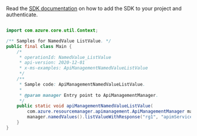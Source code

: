 Read the [SDK documentation](https://github.com/Azure/azure-sdk-for-java/blob/azure-resourcemanager-apimanagement_1.0.0-beta.2/sdk/apimanagement/azure-resourcemanager-apimanagement/README.md) on how to add the SDK to your project and authenticate.

```java

import com.azure.core.util.Context;

/** Samples for NamedValue ListValue. */
public final class Main {
    /*
     * operationId: NamedValue_ListValue
     * api-version: 2020-12-01
     * x-ms-examples: ApiManagementNamedValueListValue
     */
    /**
     * Sample code: ApiManagementNamedValueListValue.
     *
     * @param manager Entry point to ApiManagementManager.
     */
    public static void apiManagementNamedValueListValue(
        com.azure.resourcemanager.apimanagement.ApiManagementManager manager) {
        manager.namedValues().listValueWithResponse("rg1", "apimService1", "testarmTemplateproperties2", Context.NONE);
    }
}
```
